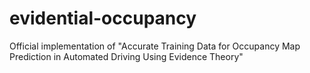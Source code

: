 # evidential-occupancy
Official implementation of "Accurate Training Data for Occupancy Map Prediction in Automated Driving Using Evidence Theory"

